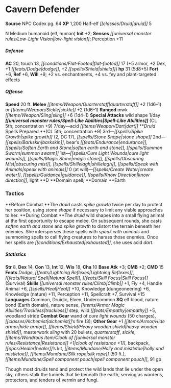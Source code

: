 ﻿---
cssclass: [monsters]
title1: Cavern Defender
title2: Cavern Defender
CR: 4
sources:
- name: NPC Codex
  page: 64
  link: http://paizo.com/products/btpy8v3a?Pathfinder-Roleplaying-Game-NPC-Codex
XP: 1200
race: Half-elf
classes:
- druid 5
alignment: N
size: Medium
type: humanoid
subtypes:
- elf
- human
initiative:
  bonus: 2
senses:
  low-light vision: true
AC:
  AC: 20
  touch: 13
  flat_footed: 17
  components:
    armor: 5
    dex: 2
    dodge: 1
    shield: 2
HP:
  HP: 31
  long: 5d8+5
saves:
  fort: 6
  ref: 6
  will: 9
  other: +2 vs. enchantments, +4 vs. fey and plant-targeted effects
speeds:
  base: 20
attacks:
  melee:
  - - text: quarterstaff +2 (1d6-1)
      entries:
      - - damage: 1d6-1
      attack: quarterstaff
      bonus:
      - 2
  - - text: sickle +2 (1d6-1)
      entries:
      - - damage: 1d6-1
      attack: sickle
      bonus:
      - 2
  ranged:
  - - text: mwk sling +6 (1d4-1)
      entries:
      - - damage: 1d4-1
      attack: mwk sling
      bonus:
      - 6
  special:
  - wild shape 1/day
spell_like_abilities:
  entries:
  - name: acid dart
    source: default
    freq: 7/day
  sources:
  - name: default
    CL: 5
    concentration: 9
spells:
  entries:
  - name: spike growth
    source: Druid
    level: 3
    count: 2
    DC: 17
  - is_domain_spell: true
    name: stone shape
    source: Druid
    level: 3
  - name: barkskin
    source: Druid
    level: 2
  - name: bear's endurance
    source: Druid
    level: 2
  - is_domain_spell: true
    name: soften earth and stone
    source: Druid
    level: 2
  - name: summon swarm
    source: Druid
    level: 2
  - name: cure light wounds
    source: Druid
    level: 1
  - is_domain_spell: true
    name: magic stone
    source: Druid
    level: 1
  - name: obscuring mist
    source: Druid
    level: 1
  - name: shillelagh
    source: Druid
    level: 1
  - name: speak with animals
    source: Druid
    level: 1
  - name: create water
    source: Druid
    level: 0
  - name: guidance
    source: Druid
    level: 0
  - name: know direction
    source: Druid
    level: 0
  - name: light
    source: Druid
    level: 0
  sources:
  - name: Druid
    type: prepared
    CL: 5
    concentration: 9
    slots:
      0: at-will
    domains:
    - earth
tactics:
  Before Combat: The druid casts spike growth twice per day to protect her position,
    using stone shape if necessary to limit any viable approaches to her.
  During Combat: The druid wild shapes into a small flying animal at the first opportunity
    to escape melee. On subsequent rounds, she casts soften earth and stone and spike
    growth to distort the terrain beneath her enemies. She intersperses these spells
    with speak with animals and summoning spells to call flying creatures to harass
    those enemies. Once her spells are exhausted, she uses acid dart.
ability_scores:
  STR: 8
  DEX: 14
  CON: 13
  INT: 12
  WIS: 18
  CHA: 10
BAB: 3
CMB: 2
CMD: 15
feats:
- name: Dodge
- name: Lightning Reflexes
- name: Natural Spell
- name: Skill Focus (Survival)
skills:
  Climb: 1
  Fly: 4
  Handle Animal: 6
  Heal: 10
  Knowledge (dungeoneering): 6
  Knowledge (nature): 11
  Perception: 11
  Spellcraft: 7
  Survival: 15
languages:
- Common
- Druidic
- Elven
- Undercommon
special_qualities:
- elf blood
- nature bond (Earth domain)
- nature sense
- trackless step
- wild empathy +5
- woodland stride
gear:
  combat:
  - wand of cure light wounds (50 charges)
  - alchemist's fire (3)
  other:
  - +1 hide armor
  - heavy wooden shield
  - masterwork sling with 20 bullets
  - quarterstaff
  - sickle
  - cloak of resistance +1
  - backpack
  - healer's kit
  - holly and mistletoe
  - silk rope (50 ft.)
  - spell component pouch
  - 91 gp
desc_long: Though most druids tend and protect the wild lands that lie under the open
  sky, others stalk the tunnels that lie beneath the earth, serving as wardens, protectors,
  and tenders of vermin and fungi.

---

# Cavern Defender

**Source** NPC Codex pg. 64
**XP** 1,200
Half-elf _[[classes/Druid|druid]]_ 5

N Medium humanoid (elf, human)
**Init** +2; **Senses** _[[universal monster rules/Low-Light Vision|low-light vision]]_; Perception +11

##### Defense

**AC** 20, touch 13, _[[conditions/Flat-Footed|flat-footed]]_ 17 (+5 armor, +2 Dex, +1 _[[feats/Dodge|dodge]]_, +2 _[[spells/Shield|shield]]_)
**hp** 31 (5d8+5)
**Fort** +6, **Ref** +6, **Will** +9; +2 vs. enchantments, +4 vs. fey and plant-targeted effects

##### Offense
**Speed** 20 ft.
**Melee** _[[items/Weapon/Quarterstaff|quarterstaff]]_ +2 (1d6–1) or _[[items/Weapon/Sickle|sickle]]_ +2 (1d6–1)
**Ranged** mwk _[[items/Weapon/Sling|sling]]_ +6 (1d4–1)
**Special Attacks** wild shape 1/day
**_[[universal monster rules/Spell-Like Abilities|Spell-Like Abilities]]_** (CL 5th; concentration +9)
7/day—acid _[[items/Weapon/Dart|dart]]_
**_Druid_ Spells Prepared **(CL 5th; concentration +9)
3rd—_[[spells/Spike Growth|spike growth]]_ (2, DC 17), _[[spells/Stone Shape|stone shape]]_
2nd—_[[spells/Barkskin|barkskin]]_, bear’s _[[feats/Endurance|endurance]]_, _[[spells/Soften Earth and Stone|soften earth and stone]]_, _[[spells/Summon Swarm|summon swarm]]_
1st—_[[spells/Cure Light Wounds|cure light wounds]]_, _[[spells/Magic Stone|magic stone]]_, _[[spells/Obscuring Mist|obscuring mist]]_, _[[spells/Shillelagh|shillelagh]]_, _[[spells/Speak with Animals|speak with animals]]_
0 (at will)—_[[spells/Create Water|create water]]_, _[[spells/Guidance|guidance]]_, _[[spells/Know Direction|know direction]]_, light
**D **Domain spell; **Domain **Earth

### Tactics

**Before Combat **The _druid_ casts _spike growth_ twice per day to protect her position, using _stone shape_ if necessary to limit any viable approaches to her.
**During Combat **The _druid_ wild shapes into a small flying animal at the first opportunity to escape melee. On subsequent rounds, she casts _soften earth and stone_ and _spike growth_ to distort the terrain beneath her enemies. She intersperses these spells with _speak with animals_ and summoning spells to call flying creatures to harass those enemies. Once her spells are _[[conditions/Exhausted|exhausted]]_, she uses acid _dart_.

##### Statistics
**Str** 8, **Dex** 14, **Con** 13, **Int** 12, **Wis** 18, **Cha** 10
**Base Atk** +3; **CMB** +2; **CMD** 15
**Feats** _Dodge_, _[[feats/Lightning Reflexes|Lightning Reflexes]]_, _[[feats/Natural Spell|Natural Spell]]_, _[[feats/Skill Focus|Skill Focus]]_ (Survival)
**Skills** _[[universal monster rules/Climb|Climb]]_ +1, Fly +4, Handle Animal +6, _[[spells/Heal|Heal]]_ +10, Knowledge (dungeoneering) +6, Knowledge (nature) +11, Perception +11, Spellcraft +7, Survival +15
**Languages** Common, Druidic, Elven, Undercommon
**SQ** elf blood, nature bond (Earth domain), nature sense, _[[items/Armor Magic Abilities/Trackless|trackless]]_ step, wild _[[feats/Empathy|empathy]]_ +5, woodland stride
**Combat Gear** wand of _cure light wounds_ (50 charges), _[[classes/Alchemist|alchemist]]_’s fire (3); **Other Gear** +1 _[[items/Armor/Hide armor|hide armor]]_, _[[items/Shield/Heavy wooden shield|heavy wooden shield]]_, masterwork _sling_ with 20 bullets, _quarterstaff_, _sickle_, _[[items/Wondrous Item/Cloak of _[[universal monster rules/Resistance|Resistance]]_ +1|cloak of _resistance_ +1]]_, backpack, _[[npcs/Healer|healer]]_’s kit, _[[items/Mundane/Holly and mistletoe|holly and mistletoe]]_, _[[items/Mundane/Silk rope|silk rope]]_ (50 ft.), _[[items/Mundane/Spell component pouch|spell component pouch]]_, 91 gp

Though most druids tend and protect the wild lands that lie under the open sky, others stalk the tunnels that lie beneath the earth, serving as wardens, protectors, and tenders of vermin and fungi.